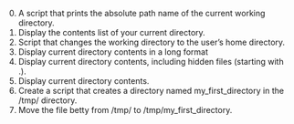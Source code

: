 0. A script that prints the absolute path name of the current working directory.
1. Display the contents list of your current directory.
2. Script that changes the working directory to the user’s home directory.
3. Display current directory contents in a long format
4. Display current directory contents, including hidden files (starting with .).
5. Display current directory contents.
6. Create a script that creates a directory named my_first_directory in the /tmp/ directory.
7. Move the file betty from /tmp/ to /tmp/my_first_directory.
